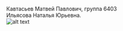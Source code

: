 Кавтасьев Матвей Павлович, группа 6403<br />
Ильясова Наталья Юрьевна.<br />
![alt text](https://steamuserimages-a.akamaihd.net/ugc/5103172932219996638/4FE828816AAF7B0660DD1BD7C94EBD54C68EF692/?imw=512&amp;&amp;ima=fit&amp;impolicy=Letterbox&amp;imcolor=%23000000&amp;letterbox=false)
